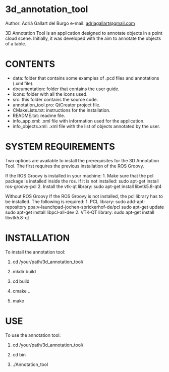 3d_annotation_tool
==================
Author: Adrià Gallart del Burgo
e-mail: adriagallart@gmail.com 

3D Annotation Tool is an application designed to annotate objects in a point
cloud scene. Initially, it was developed with the aim to annotate the objects of
a table.

CONTENTS
================================

 - data: folder that contains some examples of .pcd files and annotations (.xml file).
 - documentation: folder that contains the user guide.
 - icons: folder with all the icons used.
 - src: this folder contains the source code.
 - annotation_tool.pro: QtCreator project file.
 - CMakeLists.txt: instructions for the installation.
 - README.txt: readme file.
 - info_app.xml: .xml file with information used for the application.
 - info_objects.xml: .xml file with the list of objects annotated by the user.
 

SYSTEM REQUIREMENTS
================================
Two options are available to install the prerequisites for the 3D Annotation
Tool. The first requires the previous installation of the ROS Groovy.

If the ROS Groovy is installed in your machine:
	1. Make sure that the pcl package is installed inside the ros. If it is not
 	   installed: sudo apt-get install ros-groovy-pcl
	2. Install the vtk-qt library: sudo apt-get install libvtk5.8-qt4

Without ROS Groovy If the ROS Groovy is not installed, the pcl library
has to be installed. The following is required:
	1. PCL library:
		sudo add-apt-repository ppa:v-launchpad-jochen-sprickerhof-de/pcl
		sudo apt-get update
		sudo apt-get install libpcl-all-dev
	2. VTK-QT library:
		sudo apt-get install libvtk5.8-qt

INSTALLATION
================================

To install the annotation tool:

1. cd /your/path/3d_annotation_tool/ 

2. mkdir build

3. cd build

4. cmake ..

5. make

USE
================================

To use the annotation tool:

1. cd /your/path/3d_annotation_tool/

2. cd bin

3. ./Annotation_tool
